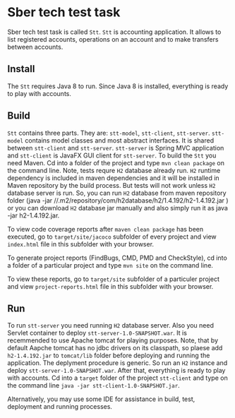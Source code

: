 # Sber tech test task
Sber tech test task is called `Stt`. `Stt` is accounting application. It allows to list registered accounts, operations on an account and to make transfers between accounts.

## Install
The `Stt` requires Java 8 to run.
Since Java 8 is installed, everything is ready to play with accounts.

## Build
`Stt` contains three parts. They are: `stt-model`, `stt-client`, `stt-server`. `stt-model` contains model classes and most abstract interfaces. It is shared between `stt-client` and `stt-server`.
`stt-server` is Spring MVC application and `stt-client` is JavaFX GUI client for `stt-server`.
To build the `Stt` you need Maven. Cd into a folder of the project and type `mvn clean package` on the command line. Note, tests requre `H2` database already run. `H2` runtime dependency is included in maven dependencies and it will be installed in Maven repository by the build process. But tests will not work unless `H2` database server is run. So, you can run `H2` database from maven repository folder (java -jar  /<user-home-folder>/.m2/repository/com/h2database/h2/1.4.192/h2-1.4.192.jar ) or you can download `H2` database jar manually and also simply run it as java -jar h2-1.4.192.jar.

To view code coverage reports after `maven clean package` has been executed, go to `target/site/jacoco` subfolder of every project and view `index.html` file in this subfolder with your browser.

To generate project reports (FindBugs, CMD, PMD and CheckStyle), cd into a folder of a particular project and type `mvn site` on the command line.

To view these reports, go to `target/site` subfolder of a particuler project and view `project-reports.html` file in this subfolder with your browser.

## Run
To run `stt-server` you need running `H2` database server. Also you need Servlet container to deploy `stt-server-1.0-SNAPSHOT.war`. It is recemmended to use Apache tomcat for playing purposes. Note, that by default Aapche tomcat has no jdbc drivers on its classpath, so plaese add `h2-1.4.192.jar` to `tomcat/lib` folder before deploying and running the application.
The deplyment procedure is generic. So run an `H2` instance and deploy `stt-server-1.0-SNAPSHOT.war`. After that, everything is ready to play with accounts. 
Cd into a `target` folder of the project `stt-client` and type on the command line `java -jar stt-client-1.0-SNAPSHOT.jar`.

Alternatively, you may use some IDE for assistance in build, test, deployment and running processes. 


